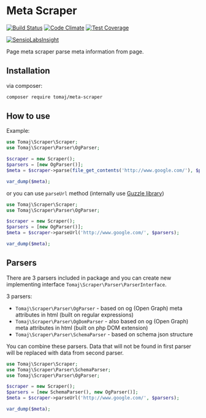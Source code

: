 # Meta Scraper

[![Build Status](https://travis-ci.org/tomaj/meta-scraper.svg?branch=master)](https://travis-ci.org/tomaj/meta-scraper)
[![Code Climate](https://codeclimate.com/github/tomaj/meta-scraper/badges/gpa.svg)](https://codeclimate.com/github/tomaj/meta-scraper)
[![Test Coverage](https://codeclimate.com/github/tomaj/meta-scraper/badges/coverage.svg)](https://codeclimate.com/github/tomaj/meta-scraper/coverage)

[![SensioLabsInsight](https://insight.sensiolabs.com/projects/abee19ff-2c5b-443d-ae84-04537b155287/big.png)](https://insight.sensiolabs.com/projects/abee19ff-2c5b-443d-ae84-04537b155287)

Page meta scraper parse meta information from page.

## Installation

via composer:

```bash
composer require tomaj/meta-scraper
```

## How to use

Example:

```php
use Tomaj\Scraper\Scraper;
use Tomaj\Scraper\Parser\OgParser;

$scraper = new Scraper();
$parsers = [new OgParser()];
$meta = $scraper->parse(file_get_contents('http://www.google.com/'), $parsers);

var_dump($meta);
```

or you can use ```parseUrl``` method (internally use [Guzzle library](https://guzzle.readthedocs.org/en/latest/))

```php
use Tomaj\Scraper\Scraper;
use Tomaj\Scraper\Parser\OgParser;

$scraper = new Scraper();
$parsers = [new OgParser()];
$meta = $scraper->parseUrl('http://www.google.com/', $parsers);

var_dump($meta);
```

## Parsers

There are 3 parsers included in package and you can create new implementing interface `Tomaj\Scraper\Parser\ParserInterface`.

3 parsers:
 - `Tomaj\Scraper\Parser\OgParser` - based on og (Open Graph) meta attributes in html (built on regular expressions)
 - `Tomaj\Scraper\Parser\OgDomParser` - also based on og (Open Graph) meta attributes in html (built on php DOM extension)
 - `Tomaj\Scraper\Parser\SchemaParser` - based on schema json structure

You can combine these parsers. Data that will not be found in first parser will be replaced with data from second parser.

```php
use Tomaj\Scraper\Scraper;
use Tomaj\Scraper\Parser\SchemaParser;
use Tomaj\Scraper\Parser\OgParser;

$scraper = new Scraper();
$parsers = [new SchemaParser(), new OgParser()];
$meta = $scraper->parseUrl('http://www.google.com/', $parsers);

var_dump($meta);
```
